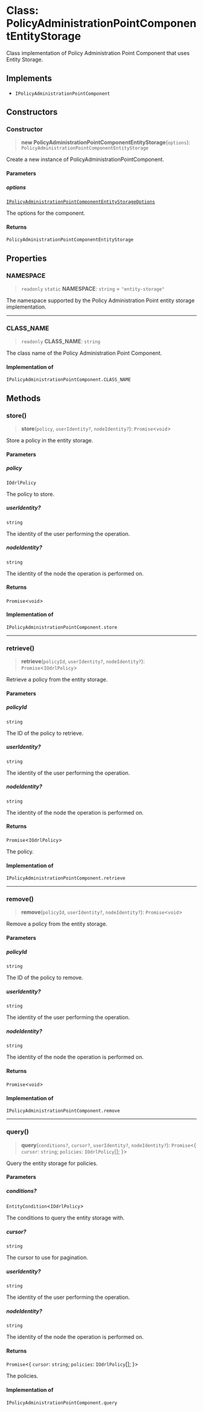# Class: PolicyAdministrationPointComponentEntityStorage

Class implementation of Policy Administration Point Component that uses Entity Storage.

## Implements

- `IPolicyAdministrationPointComponent`

## Constructors

### Constructor

> **new PolicyAdministrationPointComponentEntityStorage**(`options`): `PolicyAdministrationPointComponentEntityStorage`

Create a new instance of PolicyAdministrationPointComponent.

#### Parameters

##### options

[`IPolicyAdministrationPointComponentEntityStorageOptions`](../interfaces/IPolicyAdministrationPointComponentEntityStorageOptions.md)

The options for the component.

#### Returns

`PolicyAdministrationPointComponentEntityStorage`

## Properties

### NAMESPACE

> `readonly` `static` **NAMESPACE**: `string` = `"entity-storage"`

The namespace supported by the Policy Administration Point entity storage implementation.

***

### CLASS\_NAME

> `readonly` **CLASS\_NAME**: `string`

The class name of the Policy Administration Point Component.

#### Implementation of

`IPolicyAdministrationPointComponent.CLASS_NAME`

## Methods

### store()

> **store**(`policy`, `userIdentity?`, `nodeIdentity?`): `Promise`\<`void`\>

Store a policy in the entity storage.

#### Parameters

##### policy

`IOdrlPolicy`

The policy to store.

##### userIdentity?

`string`

The identity of the user performing the operation.

##### nodeIdentity?

`string`

The identity of the node the operation is performed on.

#### Returns

`Promise`\<`void`\>

#### Implementation of

`IPolicyAdministrationPointComponent.store`

***

### retrieve()

> **retrieve**(`policyId`, `userIdentity?`, `nodeIdentity?`): `Promise`\<`IOdrlPolicy`\>

Retrieve a policy from the entity storage.

#### Parameters

##### policyId

`string`

The ID of the policy to retrieve.

##### userIdentity?

`string`

The identity of the user performing the operation.

##### nodeIdentity?

`string`

The identity of the node the operation is performed on.

#### Returns

`Promise`\<`IOdrlPolicy`\>

The policy.

#### Implementation of

`IPolicyAdministrationPointComponent.retrieve`

***

### remove()

> **remove**(`policyId`, `userIdentity?`, `nodeIdentity?`): `Promise`\<`void`\>

Remove a policy from the entity storage.

#### Parameters

##### policyId

`string`

The ID of the policy to remove.

##### userIdentity?

`string`

The identity of the user performing the operation.

##### nodeIdentity?

`string`

The identity of the node the operation is performed on.

#### Returns

`Promise`\<`void`\>

#### Implementation of

`IPolicyAdministrationPointComponent.remove`

***

### query()

> **query**(`conditions?`, `cursor?`, `userIdentity?`, `nodeIdentity?`): `Promise`\<\{ `cursor`: `string`; `policies`: `IOdrlPolicy`[]; \}\>

Query the entity storage for policies.

#### Parameters

##### conditions?

`EntityCondition`\<`IOdrlPolicy`\>

The conditions to query the entity storage with.

##### cursor?

`string`

The cursor to use for pagination.

##### userIdentity?

`string`

The identity of the user performing the operation.

##### nodeIdentity?

`string`

The identity of the node the operation is performed on.

#### Returns

`Promise`\<\{ `cursor`: `string`; `policies`: `IOdrlPolicy`[]; \}\>

The policies.

#### Implementation of

`IPolicyAdministrationPointComponent.query`
